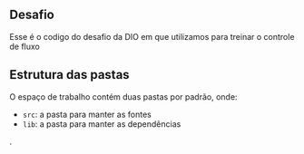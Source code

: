 ## Desafio

Esse é o codigo do desafio da DIO em que utilizamos para treinar o controle de fluxo 

## Estrutura das pastas

O espaço de trabalho contém duas pastas por padrão, onde:

- `src`: a pasta para manter as fontes
- `lib`: a pasta para manter as dependências

.




